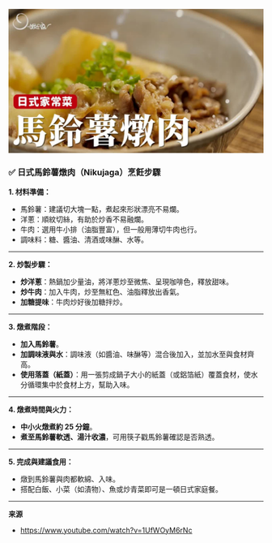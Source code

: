 
![](cover/01.日式馬鈴薯燉肉.jpg)

### ✅ **日式馬鈴薯燉肉（Nikujaga）烹飪步驟**

**1. 材料準備：**

* 馬鈴薯：建議切大塊一點，煮起來形狀漂亮不易爛。
* 洋蔥：順紋切絲，有助於炒香不易融爛。
* 牛肉：選用牛小排（油脂豐富），但一般用薄切牛肉也行。
* 調味料：糖、醬油、清酒或味醂、水等。

---

**2. 炒製步驟：**

* **炒洋蔥**：熱鍋加少量油，將洋蔥炒至微焦、呈現咖啡色，釋放甜味。
* **炒牛肉**：加入牛肉，炒至無紅色、油脂釋放出香氣。
* **加糖提味**：牛肉炒好後加糖拌炒。

---

**3. 燉煮階段：**

* **加入馬鈴薯**。
* **加調味液與水**：調味液（如醬油、味醂等）混合後加入，並加水至與食材齊高。
* **使用落蓋（紙蓋）**：用一張剪成鍋子大小的紙蓋（或鋁箔紙）覆蓋食材，使水分循環集中於食材上方，幫助入味。

---

**4. 燉煮時間與火力：**

* **中小火燉煮約 25 分鐘**。
* **煮至馬鈴薯軟透、湯汁收濃**，可用筷子戳馬鈴薯確認是否熟透。

---

**5. 完成與建議食用：**

* 燉到馬鈴薯與肉都軟綿、入味。
* 搭配白飯、小菜（如漬物）、魚或炒青菜即可是一頓日式家庭餐。

---

**来源**
+  <https://www.youtube.com/watch?v=1UfWOyM6rNc>
